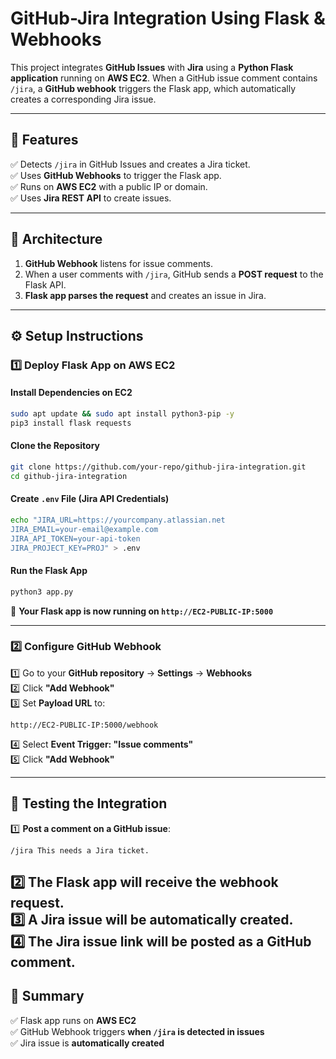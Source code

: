 # **GitHub-Jira Integration Using Flask & Webhooks**

This project integrates **GitHub Issues** with **Jira** using a **Python Flask application** running on **AWS EC2**. When a GitHub issue comment contains `/jira`, a **GitHub webhook** triggers the Flask app, which automatically creates a corresponding Jira issue.

---

## **🚀 Features**
✅ Detects `/jira` in GitHub Issues and creates a Jira ticket.  
✅ Uses **GitHub Webhooks** to trigger the Flask app.  
✅ Runs on **AWS EC2** with a public IP or domain.  
✅ Uses **Jira REST API** to create issues.  

---

## **📌 Architecture**
1. **GitHub Webhook** listens for issue comments.  
2. When a user comments with `/jira`, GitHub sends a **POST request** to the Flask API.  
3. **Flask app parses the request** and creates an issue in Jira. 
---

## **⚙️ Setup Instructions**

### **1️⃣ Deploy Flask App on AWS EC2**
#### **Install Dependencies on EC2**
```bash
sudo apt update && sudo apt install python3-pip -y
pip3 install flask requests
```

#### **Clone the Repository**
```bash
git clone https://github.com/your-repo/github-jira-integration.git
cd github-jira-integration
```

#### **Create `.env` File (Jira API Credentials)**
```bash
echo "JIRA_URL=https://yourcompany.atlassian.net
JIRA_EMAIL=your-email@example.com
JIRA_API_TOKEN=your-api-token
JIRA_PROJECT_KEY=PROJ" > .env
```

#### **Run the Flask App**
```bash
python3 app.py
```
📌 **Your Flask app is now running on `http://EC2-PUBLIC-IP:5000`**

---

### **2️⃣ Configure GitHub Webhook**
1️⃣ Go to your **GitHub repository** → **Settings** → **Webhooks**  
2️⃣ Click **"Add Webhook"**  
3️⃣ Set **Payload URL** to:  
   ```
   http://EC2-PUBLIC-IP:5000/webhook
   ```
4️⃣ Select **Event Trigger: "Issue comments"**  
5️⃣ Click **"Add Webhook"**  

---

## **🔄 Testing the Integration**
1️⃣ **Post a comment on a GitHub issue**:  
```
/jira This needs a Jira ticket.
```
2️⃣ The Flask app will receive the webhook request.  
3️⃣ A Jira issue will be **automatically created**.  
4️⃣ The Jira issue **link will be posted as a GitHub comment**.  
---

## **🎯 Summary**
✅ Flask app runs on **AWS EC2**  
✅ GitHub Webhook triggers **when `/jira` is detected in issues**  
✅ Jira issue is **automatically created** 

